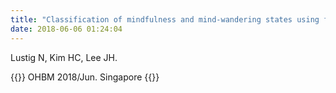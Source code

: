 ```yaml
---
title: "Classification of mindfulness and mind-wandering states using functional connectivity patterns"
date: 2018-06-06 01:24:04
---
```


Lustig N, Kim HC, Lee JH.

{{<format bright-green>}}
OHBM 2018/Jun. Singapore
{{</format>}}